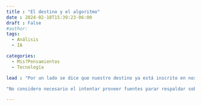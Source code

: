 ```yaml
---
title : "El destino y el algoritmo"
date : 2024-02-18T15:39:23-06:00
draft : False
#author:
tags:
  - Análisis
  - IA

categories:
  - Mis?Pensamientos
  - Tecnología

lead : "Por un lado se dice que nuestro destino ya está inscrito en nosotros desde un principio y por el otro que sólo nosotros mismos con nuestras acciones podemos crearlo. ¿Pero qué sucede cuando un elemento externo se interpone en nuestra cabeza?"

"No considero necesario el intentar proveer fuentes parar respaldar sobre lo que estoy mencionando en el tan ambicioso título. Basta con considerar el como ya hoy en día es cuestionable que veamos lo que queramos ver por que queramos, sino por que se nos induce a. NO quiero demonizar los algoritmos de las redes de hoy en día que más que frecuentar, vivimos a costa de ellas y recalco, ya sea esto por bien o mal este no es algo que pienso abarcar en este instante. La parte intríseca de todo esto es que bien por cada reel, post o contenido multimedia que se nos provee en bandeja de plata, perfectamente nuestro siguiente pensamiento se está definiendo. Puede sonar esto demasiado sabiondo pero véase de una forma más a profunidad, no es el problema el hecho de que se pase de pensar en algo a otra cosa de manera repentina debido a que topemos con algo nuevo o que nos llame la atención, el problema a lo que considero yo es el hecho de que esto que nos llama la atención no es cualquier cosa por mera casualidad de la vida, el elemento que nos llame la atención muy probablemente ya estaba predestinado para nosotros desde hace 40 toques o clicks atrás. ¿Será que cualquier idea a futuro que nos llegue a la mente un patrón reconocido con un fin ya prestablecido? O ¿Aún estamos en control de nuestro siguiente paso? ¿Es probable que ya todos menos nosotros sepan qué vamos a querer mañana?"

---
```

